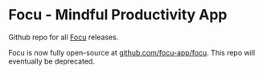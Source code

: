 # Focu - Mindful Productivity App

Github repo for all [Focu](https://focu.app) releases. 

Focu is now fully open-source at [github.com/focu-app/focu](https://github.com/focu-app/focu). This repo will eventually be deprecated.
